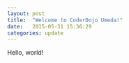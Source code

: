 ```yaml
---
layout: post
title:  "Welcome to CoderDojo Umeda!"
date:   2015-05-31 15:36:29
categories: update
---
```

Hello, world!